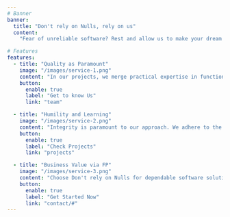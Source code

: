 ```yaml
---
# Banner
banner:
  title: "Don't rely on Nulls, rely on us"
  content: 
    "Fear of unreliable software? Rest and allow us to make your dream a reality with our unmatched attention to detail and diligence towards reputable software"

# Features
features:
  - title: "Quality as Paramount"
    image: "/images/service-1.png"
    content: "In our projects, we merge practical expertise in functional programming with a commitment to delivering solutions on time and within budget --- you can trust us that your product will fly in no time. As a boutique, we focus on efficient delivery at low cost, without compromising on quality and transparency. Our team of dedicated professionals leverages both practical and abstract strategies to create reliable software solutions that meet our clients' requirements.  We value partnerships with the open-source community, fostering an environment where diverse perspectives converge to shape tailored solutions that best fit the product."
    button:
      enable: true
      label: "Get to know Us"
      link: "team"

  - title: "Humility and Learning"
    image: "/images/service-2.png"
    content: "Integrity is paramount to our approach. We adhere to the highest ethical standards and craftsmanship to ensure our solutions align seamlessly with our clients' objectives. In a rapidly evolving tech landscape, we remain humble learners, valuing grounded ideas and the pursuit of improvement. Our team embraces ongoing education and exploration to shape the future of software development. Collaboration is at the heart of our ethos. Our hobby projects demonstrate how dedicated we are into exploration and facing uncharged territories."
    button:
      enable: true
      label: "Check Projects"
      link: "projects"

  - title: "Business Value via FP"
    image: "/images/service-3.png"
    content: "Choose Don't rely on Nulls for dependable software solutions. Join us on a journey where practical innovation meets from-first-principles reflection, guided by our expertise in functional programming, towards a brighter digital horizon. The outcome will be pretty, and maintanable enough that you will like to frame it."
    button:
      enable: true
      label: "Get Started Now"
      link: "contact/#"
---
```

